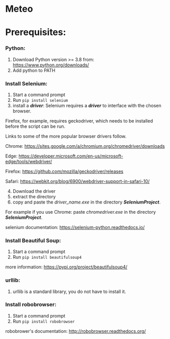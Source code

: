 # Meteo

# Prerequisites:
### Python:
1. Download Python version >= 3.8 from:  https://www.python.org/downloads/
2. Add python to PATH

### Install Selenium: 
1. Start a command prompt
2. Run `pip install selenium`
3. install a ***driver***:
Selenium requires a ***driver*** to interface with the chosen browser. 

Firefox, for example, requires geckodriver, which needs to be installed before the script can be run. 

Links to some of the more popular browser drivers follow.

Chrome:     https://sites.google.com/a/chromium.org/chromedriver/downloads

Edge: 	https://developer.microsoft.com/en-us/microsoft-edge/tools/webdriver/

Firefox: 	https://github.com/mozilla/geckodriver/releases

Safari: 	https://webkit.org/blog/6900/webdriver-support-in-safari-10/

4. Download the driver 
5. extract the directory 
6. copy and paste the *driver_name.exe* in the directory ***SeleniumProject***.

For example if you use Chrome: paste *chromedriver.exe* in the directory ***SeleniumProject***.

selenium documentation: https://selenium-python.readthedocs.io/

### Install Beautiful Soup:
1. Start a command prompt
2. Run `pip install beautifulsoup4`

more information: https://pypi.org/project/beautifulsoup4/

### urllib:
1. urllib is a standard library,  you do not have to install it.


### Install robobrowser:
1. Start a command prompt
2. Run `pip install robobrowser`

robobrower's documentation: http://robobrowser.readthedocs.org/


